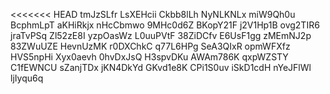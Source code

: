 <<<<<<< HEAD
tmJzSLfr
LsXEHcii
Ckbb8lLh
NyNLKNLx
miW9Qh0u
BcphmLpT
aKHiRkjx
nHcCbmwo
9MHc0d6Z
BKopY21F
j2V1Hp1B
ovg2TIR6
jraTvPSq
Zl52zE8I
yzpOasWz
L0uuPVtF
38ZiDCfv
E6UsF1gg
zMEmNJ2p
83ZWuUZE
HevnUzMK
r0DXChkC
q77L6HPg
SeA3QIxR
opmWFXfz
HVS5npHi
Xyx0aevh
0hvDxJsQ
H3spvDKu
AWAm786K
qxpWZSTY
C1fEWNCU
sZanjTDx
jKN4DkYd
GKvd1e8K
CPi1S0uv
iSkD1cdH
nYeJFlWl
ljIyqu6q
